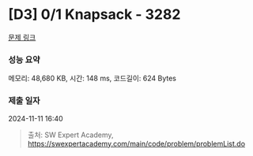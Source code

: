 # [D3] 0/1 Knapsack - 3282 

[문제 링크](https://swexpertacademy.com/main/code/problem/problemDetail.do?contestProbId=AWBJAVpqrzQDFAWr) 

### 성능 요약

메모리: 48,680 KB, 시간: 148 ms, 코드길이: 624 Bytes

### 제출 일자

2024-11-11 16:40



> 출처: SW Expert Academy, https://swexpertacademy.com/main/code/problem/problemList.do